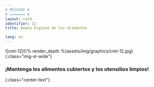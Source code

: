 ```yaml
---
# MESSAGE #
# ======= #
layout: card
identifier: 12
title: Buena higiene de los alimentos

lang: es
---
```


![cmt-12]({% render_depth %}assets/img/graphics/cmt-12.jpg){:class="img-xl-wide"}

### ¡Mantenga los alimentos cubiertos y los utensilios limpios!
{:class="center-text"}